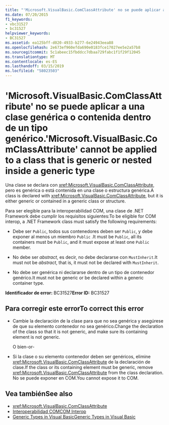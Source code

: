 ```yaml
---
title: "'Microsoft.VisualBasic.ComClassAttribute' no se puede aplicar a una clase genérica o contenida dentro de un tipo genérico."
ms.date: 07/20/2015
f1_keywords:
- vbc31527
- bc31527
helpviewer_keywords:
- BC31527
ms.assetid: ea125bff-d020-4933-b277-6e24943eea88
ms.openlocfilehash: 2e673ef960efda690e0183fce17027ee5e2a57b8
ms.sourcegitcommit: 5c1abeec15fbddcc7dbaa729fabc1f1f29f12045
ms.translationtype: MT
ms.contentlocale: es-ES
ms.lasthandoff: 03/15/2019
ms.locfileid: "58023503"
---
```

# <a name="microsoftvisualbasiccomclassattribute-cannot-be-applied-to-a-class-that-is-generic-or-nested-inside-a-generic-type"></a><span data-ttu-id="ce588-102">'Microsoft.VisualBasic.ComClassAttribute' no se puede aplicar a una clase genérica o contenida dentro de un tipo genérico.</span><span class="sxs-lookup"><span data-stu-id="ce588-102">'Microsoft.VisualBasic.ComClassAttribute' cannot be applied to a class that is generic or nested inside a generic type</span></span>
<span data-ttu-id="ce588-103">Una clase se declara con <xref:Microsoft.VisualBasic.ComClassAttribute>, pero es genérica o está contenida en una clase o estructura genérica.</span><span class="sxs-lookup"><span data-stu-id="ce588-103">A class is declared with <xref:Microsoft.VisualBasic.ComClassAttribute>, but it is either generic or contained in a generic class or structure.</span></span>  
  
 <span data-ttu-id="ce588-104">Para ser elegible para la interoperabilidad COM, una clase de .NET Framework debe cumplir los requisitos siguientes:</span><span class="sxs-lookup"><span data-stu-id="ce588-104">To be eligible for COM interop, a .NET Framework class must satisfy the following requirements:</span></span>  
  
-   <span data-ttu-id="ce588-105">Debe ser `Public`, todos sus contenedores deben ser `Public`, y debe exponer al menos un miembro `Public` .</span><span class="sxs-lookup"><span data-stu-id="ce588-105">It must be `Public`, all its containers must be `Public`, and it must expose at least one `Public` member.</span></span>  
  
-   <span data-ttu-id="ce588-106">No debe ser *abstract*, es decir, no debe declararse con `MustInherit`.</span><span class="sxs-lookup"><span data-stu-id="ce588-106">It must not be *abstract*, that is, it must not be declared with `MustInherit`.</span></span>  
  
-   <span data-ttu-id="ce588-107">No debe ser genérica ni declararse dentro de un tipo de contenedor genérico.</span><span class="sxs-lookup"><span data-stu-id="ce588-107">It must not be generic or be declared within a generic container type.</span></span>  
  
 <span data-ttu-id="ce588-108">**Identificador de error:** BC31527</span><span class="sxs-lookup"><span data-stu-id="ce588-108">**Error ID:** BC31527</span></span>  
  
## <a name="to-correct-this-error"></a><span data-ttu-id="ce588-109">Para corregir este error</span><span class="sxs-lookup"><span data-stu-id="ce588-109">To correct this error</span></span>  
  
-   <span data-ttu-id="ce588-110">Cambie la declaración de la clase para que no sea genérica y asegúrese de que su elemento contenedor no sea genérico.</span><span class="sxs-lookup"><span data-stu-id="ce588-110">Change the declaration of the class so that it is not generic, and make sure its containing element is not generic.</span></span>  
  
     <span data-ttu-id="ce588-111">O bien</span><span class="sxs-lookup"><span data-stu-id="ce588-111">-or-</span></span>  
  
-   <span data-ttu-id="ce588-112">Si la clase o su elemento contenedor deben ser genéricos, elimine <xref:Microsoft.VisualBasic.ComClassAttribute> de la declaración de clase.</span><span class="sxs-lookup"><span data-stu-id="ce588-112">If the class or its containing element must be generic, remove <xref:Microsoft.VisualBasic.ComClassAttribute> from the class declaration.</span></span> <span data-ttu-id="ce588-113">No se puede exponer en COM.</span><span class="sxs-lookup"><span data-stu-id="ce588-113">You cannot expose it to COM.</span></span>  
  
## <a name="see-also"></a><span data-ttu-id="ce588-114">Vea también</span><span class="sxs-lookup"><span data-stu-id="ce588-114">See also</span></span>

- <xref:Microsoft.VisualBasic.ComClassAttribute>
- [<span data-ttu-id="ce588-115">Interoperabilidad COM</span><span class="sxs-lookup"><span data-stu-id="ce588-115">COM Interop</span></span>](../../visual-basic/programming-guide/com-interop/index.md)
- [<span data-ttu-id="ce588-116">Generic Types in Visual Basic</span><span class="sxs-lookup"><span data-stu-id="ce588-116">Generic Types in Visual Basic</span></span>](../../visual-basic/programming-guide/language-features/data-types/generic-types.md)
